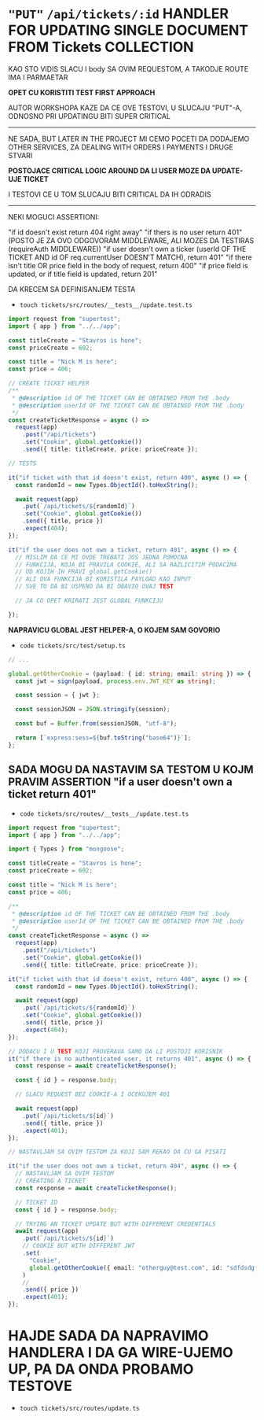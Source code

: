 # `"PUT"` `/api/tickets/:id` HANDLER FOR UPDATING SINGLE DOCUMENT FROM Tickets COLLECTION

KAO STO VIDIS SLACU I body SA OVIM REQUESTOM, A TAKODJE ROUTE IMA I PARMAETAR

**OPET CU KORISTITI TEST FIRST APPROACH**

AUTOR WORKSHOPA KAZE DA CE OVE TESTOVI, U SLUCAJU "PUT"-A, ODNOSNO PRI UPDATINGU BITI SUPER CRITICAL

***

NE SADA, BUT LATER IN THE PROJECT MI CEMO POCETI DA DODAJEMO OTHER SERVICES, ZA DEALING WITH ORDERS I PAYMENTS I DRUGE STVARI

**POSTOJACE CRITICAL LOGIC AROUND DA LI USER MOZE DA  UPDATE-UJE TICKET**

I TESTOVI CE U TOM SLUCAJU BITI CRITICAL DA IH ODRADIS

***

NEKI MOGUCI ASSERTIONI:

"if id doesn't exist return 404 right away"
"if thers is no user return 401" (POSTO JE ZA OVO ODGOVORAM MIDDLEWARE, ALI MOZES DA TESTIRAS (requireAuth MIDDLEWARE))
"if user doesn't own a ticker (userId OF THE TICKET AND id OF req.currentUser DOESN'T MATCH), return 401"
"if there isn't title OR price field in the body of request, return 400"
"if price field is updated, or if title field is updated, return 201"

DA KRECEM SA DEFINISANJEM TESTA

- `touch tickets/src/routes/__tests__/update.test.ts`

```ts
import request from "supertest";
import { app } from "../../app";

const titleCreate = "Stavros is hone";
const priceCreate = 602;

const title = "Nick M is here";
const price = 406;

// CREATE TICKET HELPER
/**
 * @description id OF THE TICKET CAN BE OBTAINED FROM THE .body
 * @description userId OF THE TICKET CAN BE OBTAINED FROM THE .body
 */
const createTicketResponse = async () =>
  request(app)
    .post("/api/tickets")
    .set("Cookie", global.getCookie())
    .send({ title: titleCreate, price: priceCreate });

// TESTS

it("if ticket with that id doesn't exist, return 400", async () => {
  const randomId = new Types.ObjectId().toHexString();

  await request(app)
    .put(`/api/tickets/${randomId}`)
    .set("Cookie", global.getCookie())
    .send({ title, price })
    .expect(404);
});

it("if the user does not own a ticket, return 401", async () => {
  // MISLIM DA CE MI OVDE TREBATI JOS JEDNA POMOCNA
  // FUNKCIJA, KOJA BI PRAVILA COOKIE, ALI SA RAZLICITIM PODACIMA
  // OD KOJIH IH PRAVI global.getCookie()
  // ALI OVA FUNKCIJA BI KORISTILA PAYLOAD KAO INPUT
  // SVE TO DA BI USPENO DA BI OBAVIO OVAJ TEST

  // JA CU OPET KRIRATI JEST GLOBAL FUNKCIJU

});
```

**NAPRAVICU GLOBAL JEST HELPER-A, O KOJEM SAM GOVORIO**

- `code tickets/src/test/setup.ts`

```ts
// ...

global.getOtherCookie = (payload: { id: string; email: string }) => {
  const jwt = sign(payload, process.env.JWT_KEY as string);

  const session = { jwt };

  const sessionJSON = JSON.stringify(session);

  const buf = Buffer.from(sessionJSON, "utf-8");

  return [`express:sess=${buf.toString("base64")}`];
};
```

## SADA MOGU DA NASTAVIM SA TESTOM U KOJM PRAVIM ASSERTION "if a user doesn't own a ticket return 401"

- `code tickets/src/routes/__tests__/update.test.ts`

```ts
import request from "supertest";
import { app } from "../../app";

import { Types } from "mongoose";

const titleCreate = "Stavros is hone";
const priceCreate = 602;

const title = "Nick M is here";
const price = 406;

/**
 * @description id OF THE TICKET CAN BE OBTAINED FROM THE .body
 * @description userId OF THE TICKET CAN BE OBTAINED FROM THE .body
 */
const createTicketResponse = async () =>
  request(app)
    .post("/api/tickets")
    .set("Cookie", global.getCookie())
    .send({ title: titleCreate, price: priceCreate });

it("if ticket with that id doesn't exist, return 400", async () => {
  const randomId = new Types.ObjectId().toHexString();

  await request(app)
    .put(`/api/tickets/${randomId}`)
    .set("Cookie", global.getCookie())
    .send({ title, price })
    .expect(404);
});

// DODACU I U TEST KOJI PROVERAVA SAMO DA LI POSTOJI KORISNIK
it("if there is no authenticated user, it returns 401", async () => {
  const response = await createTicketResponse();

  const { id } = response.body;

  // SLACU REQUEST BEZ COOKIE-A I OCEKUJEM 401

  await request(app)
    .put(`/api/tickets/${id}`)
    .send({ title, price })
    .expect(401);
});

// NASTAVLJAM SA OVIM TESTOM ZA KOJI SAM REKAO DA CU GA PISATI

it("if the user does not own a ticket, return 404", async () => {
  // NASTAVLJAM SA OVIM TESTOM
  // CREATING A TICKET
  const response = await createTicketResponse();

  // TICKET ID
  const { id } = response.body;

  // TRYING AN TICKET UPDATE BUT WITH DIFFERENT CREDENTIALS
  await request(app)
    .put(`/api/tickets/${id}`)
    // COOKIE BUT WITH DIFFERENT JWT
    .set(
      "Cookie",
      global.getOtherCookie({ email: "otherguy@test.com", id: "sdfdsdgfd34" })
    )
    //
    .send({ price })
    .expect(401);
});
```

# HAJDE SADA DA NAPRAVIMO HANDLERA I DA GA WIRE-UJEMO UP, PA DA ONDA PROBAMO TESTOVE

- `touch tickets/src/routes/update.ts`

```ts

```
